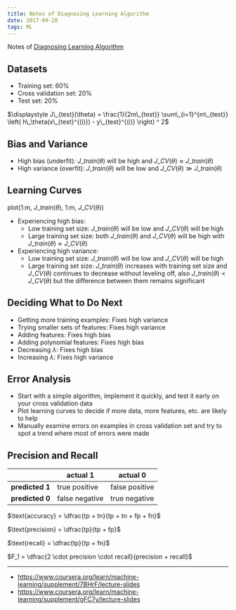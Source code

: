 ```yaml
---
title: Notes of Diagnosing Learning Algorithm
date: 2017-09-20
tags: ML
---
```


Notes of [Diagnosing Learning Algorithm](https://www.coursera.org/learn/machine-learning/supplement/aFpD3/evaluating-a-hypothesis)

<!-- more -->

## Datasets

- Training set: 60%
- Cross validation set: 20%
- Test set: 20%

$\displaystyle J\_{test}(\theta) = \frac{1}{2m\_{test}} \sum\_{i=1}^{m\_{test}} \left( h\_\theta(x\_{test}^{(i)}) - y\_{test}^{(i)} \right) ^ 2$

## Bias and Variance

- High bias (underfit): $J\_{train}(\theta)$ will be high and $J\_{CV}(\theta) \approx J\_{train}(\theta)$
- High variance (overfit): $J\_{train}(\theta)$ will be low and $J\_{CV}(\theta) \gg J\_{train}(\theta)$

## Learning Curves

plot(1:m, $J\_{train}(\theta)$, 1:m, $J\_{CV}(\theta)$)

- Experiencing high bias:
  - Low training set size: $J\_{train}(\theta)$ will be low and $J\_{CV}(\theta)$ will be high
  - Large training set size: both $J\_{train}(\theta)$ and $J\_{CV}(\theta)$ will be high with $J\_{train}(\theta) \approx J\_{CV}(\theta)$
- Experiencing high variance:
  - Low training set size: $J\_{train}(\theta)$ will be low and $J\_{CV}(\theta)$ will be high
  - Large training set size: $J\_{train}(\theta)$ increases with training set size and $J\_{CV}(\theta)$ continues to decrease without leveling off,
    also $J\_{train}(\theta) < J\_{CV}(\theta)$ but the difference between them remains significant

## Deciding What to Do Next

- Getting more training examples: Fixes high variance
- Trying smaller sets of features: Fixes high variance
- Adding features: Fixes high bias
- Adding polynomial features: Fixes high bias
- Decreasing $\lambda$: Fixes high bias
- Increasing $\lambda$: Fixes high variance

## Error Analysis

- Start with a simple algorithm, implement it quickly, and test it early on your cross validation data
- Plot learning curves to decide if more data, more features, etc. are likely to help
- Manually examine errors on examples in cross validation set and try to spot a trend where most of errors were made

## Precision and Recall

|                 |       actual 1 |       actual 0 |
| --------------- | -------------- | -------------- |
| **predicted 1** |  true positive | false positive |
| **predicted 0** | false negative |  true negative |

$\text{accuracy} = \dfrac{tp + tn}{tp + tn + fp + fn}$

$\text{precision} = \dfrac{tp}{tp + fp}$

$\text{recall} = \dfrac{tp}{tp + fn}$

$F_1 = \dfrac{2 \cdot precision \cdot recall}{precision + recall}$

---

- <https://www.coursera.org/learn/machine-learning/supplement/7BHrF/lecture-slides>
- <https://www.coursera.org/learn/machine-learning/supplement/gFC7y/lecture-slides>
